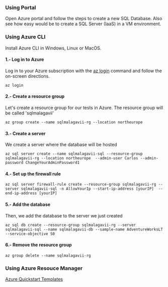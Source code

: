 
### Using Portal
Open Azure portal and follow the steps to create a new SQL Database. Also see how easy would be to create a SQL Server (IaaS) in a VM environment.

### Using Azure CLI
Install Azure CLI in Windows, Linux or MacOS.

#### 1.- Log in to Azure

Log in to your Azure subscription with the [az login](https://docs.microsoft.com/en-us/azure/cli/azure/#login) command and follow the on-screen directions.

```azurecli
az login
```

#### 2.- Create a resource group

Let's create a resource group for our tests in Azure. The resource group will be called 'sqlmalagavii'

```azurecli
az group create --name sqlmalagavii-rg --location northeurope
```

#### 3.- Create a server

We create a server where the database will be hosted

```azurecli
az sql server create --name sqlmalagavii-sql --resource-group sqlmalagavii-rg --location northeurope  --admin-user Carlos --admin-password ChangeYourAdminPassword1
```

#### 4.- Set up the firewall rule

```azurecli
az sql server firewall-rule create --resource-group sqlmalagavii-rg --server sqlmalagavii-sql -n AllowYourIp --start-ip-address [yourIP]  --end-ip-address [yourIP]
```

#### 5.- Add the database

Then, we add the database to the server we just created

```azurecli
az sql db create --resource-group sqlmalagavii-rg --server sqlmalagavii-sql --name sqlmalagavii-db --sample-name AdventureWorksLT --service-objective S0
```

#### 6.- Remove the resource group

```azurecli
az group delete --name sqlmalagavii-rg
```

### Using Azure Resouce Manager

[Azure Quickstart Templates](https://github.com/Azure/azure-quickstart-templates)